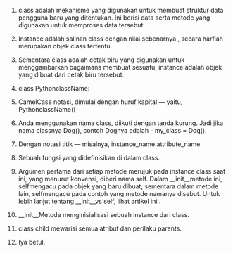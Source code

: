 1. class adalah mekanisme yang digunakan untuk membuat struktur data pengguna baru yang ditentukan. Ini berisi data serta metode yang digunakan untuk memproses data tersebut.

2. Instance adalah salinan class dengan nilai sebenarnya , secara harfiah merupakan objek class tertentu.

3. Sementara class adalah cetak biru yang digunakan untuk menggambarkan bagaimana membuat sesuatu, instance adalah objek yang dibuat dari cetak biru tersebut.

4. class PythonclassName:

5. CamelCase notasi, dimulai dengan huruf kapital — yaitu, PythonclassName()

6. Anda menggunakan nama class, diikuti dengan tanda kurung. Jadi jika nama classnya Dog(), contoh Dognya adalah - my_class = Dog().

7. Dengan notasi titik — misalnya, instance_name.attribute_name

8. Sebuah fungsi yang didefinisikan di dalam class.

9. Argumen pertama dari setiap metode merujuk pada instance class saat ini, yang menurut konvensi, diberi nama self. Dalam __init__metode ini, selfmengacu pada objek yang baru dibuat; sementara dalam metode lain, selfmengacu pada contoh yang metode namanya disebut. Untuk lebih lanjut tentang __init__vs self, lihat artikel ini .

10.  __init__Metode menginisialisasi sebuah instance dari class.

11. class child mewarisi semua atribut dan perilaku parents.

12. Iya betul.